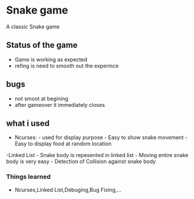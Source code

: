 # Snake game

A classic Snake game 

## Status of the game
- Game is working as expected
- refing is need to smooth out the experince
## bugs
- not smoot at begining
- after gameover it immediately closes

## what i used
- Ncurses:
        - used for display purpose
        - Easy to show snake movement
        - Easy to display food at random location

-Linked List
        - Snake body is repesented in linked list
        - Moving entire snake body is very easy
        - Detection of Collision against snake body

### Things learned
- Ncurses,Linked List,Debuging,Bug Fixing,...
